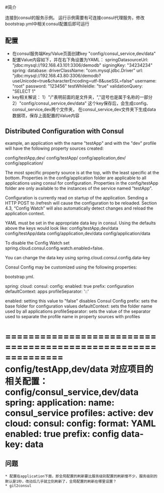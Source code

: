 #简介

连接到consul的服务示例。
运行示例需要有可连接consul代理服务，修改bootstrap.yml中相关consul配置后即可运行



## 配置

  * 在consul服务端Key/Value页面创建key "config/consul_service,dev/data"
  * 配置Value内容如下，并在右下角设置为YAML：
		springDatasourceUrl: "jdbc:mysql://192.168.43.101:3306/demodb"
		signingKey: "34234234"
		spring:
		  database:
		    driverClassName: "com.mysql.jdbc.Driver"
		    url: "jdbc:mysql://192.168.43.80:3306/demodb?useUnicode=true&characterEncoding=utf-8&useSSL=false"
		    username: "root"
		    password: "123456"
		    testWhileIdle: "true"
		    validationQuery: "SELECT 1"
  * key相关解说：
    1）"/"表明前面的是文件夹，","逗号也是属于名称的一部分
    2）"config/consul_service,dev/data" 这个key保存后，会生成config、consul_service,dev两个文件夹，
                   在consul_service,dev文件夹下生成data数据项，保存上面配置的Value内容    
    
## Distributed Configuration with Consul
example, an application with the name "testApp" and with the "dev" profile will have the following property sources created:

config/testApp,dev/
config/testApp/
config/application,dev/
config/application/    
    
The most specific property source is at the top, with the least specific at the bottom. Properties in the config/application folder are applicable to all applications using consul for configuration. Properties in the config/testApp folder are only available to the instances of the service named "testApp".

Configuration is currently read on startup of the application. Sending a HTTP POST to /refresh will cause the configuration to be reloaded. Section 4.3, “Config Watch” will also automatically detect changes and reload the application context.


YAML must be set in the appropriate data key in consul. Using the defaults above the keys would look like:
config/testApp,dev/data
config/testApp/data
config/application,dev/data
config/application/data

To disable the Config Watch set spring.cloud.consul.config.watch.enabled=false.

You can change the data key using spring.cloud.consul.config.data-key


Consul Config may be customized using the following properties:

bootstrap.yml. 

spring:
  cloud:
    consul:
      config:
        enabled: true
        prefix: configuration
        defaultContext: apps
        profileSeparator: '::'
        
enabled:  			setting this value to "false" disables Consul Config
prefix:  			sets the base folder for configuration values
defaultContext: 	sets the folder name used by all applications
profileSeparator:	sets the value of the separator used to separate the profile name in property sources with profiles

==============================================================
config/testApp,dev/data
对应项目的相关配置：
config/consul_service,dev/data    
spring:
  application:
    name: consul_service
  profiles:
    active: dev    
  cloud:
    consul:
      config:
        format: YAML
        enabled: true
        prefix: config
        data-key: data    
===============================================================
    

## 问题
	* 配置在application下面，即全局配置的刷新要比服务级别配置的刷新慢不少，服务级别的默认是1秒，改动后几乎就立刻刷新了，全局配置的刷新在哪里设置？
	* git2consul     